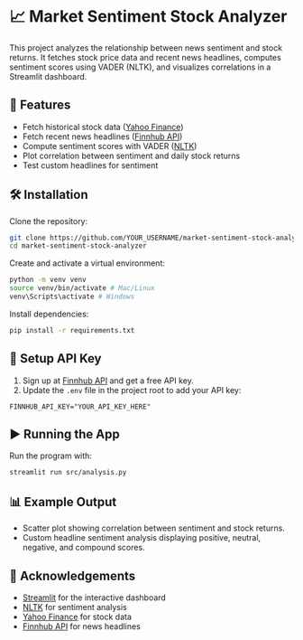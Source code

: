 # 📈 Market Sentiment Stock Analyzer

This project analyzes the relationship between news sentiment and stock returns. It fetches stock price data and recent news headlines, computes sentiment scores using VADER (NLTK), and visualizes correlations in a Streamlit dashboard.

## 🚀 Features

- Fetch historical stock data ([Yahoo Finance](https://pypi.org/project/yfinance/))
- Fetch recent news headlines ([Finnhub API](https://finnhub.io/))
- Compute sentiment scores with VADER ([NLTK](https://www.nltk.org/))
- Plot correlation between sentiment and daily stock returns
- Test custom headlines for sentiment

## 🛠️ Installation

Clone the repository:

```bash
git clone https://github.com/YOUR_USERNAME/market-sentiment-stock-analyzer.git
cd market-sentiment-stock-analyzer
```

Create and activate a virtual environment:

```bash
python -m venv venv
source venv/bin/activate # Mac/Linux
venv\Scripts\activate # Windows
```

Install dependencies:

```bash
pip install -r requirements.txt
```

## 🔑 Setup API Key

1. Sign up at [Finnhub API](https://finnhub.io/) and get a free API key.  
2. Update the `.env` file in the project root to add your API key:

```text
FINNHUB_API_KEY="YOUR_API_KEY_HERE"
```

## ▶️ Running the App

Run the program with:

```bash
streamlit run src/analysis.py
```

## 📊 Example Output

- Scatter plot showing correlation between sentiment and stock returns.  
- Custom headline sentiment analysis displaying positive, neutral, negative, and compound scores.

## 🙌 Acknowledgements

- [Streamlit](https://streamlit.io/) for the interactive dashboard  
- [NLTK](https://www.nltk.org/) for sentiment analysis  
- [Yahoo Finance](https://pypi.org/project/yfinance/) for stock data  
- [Finnhub API](https://finnhub.io/) for news headlines